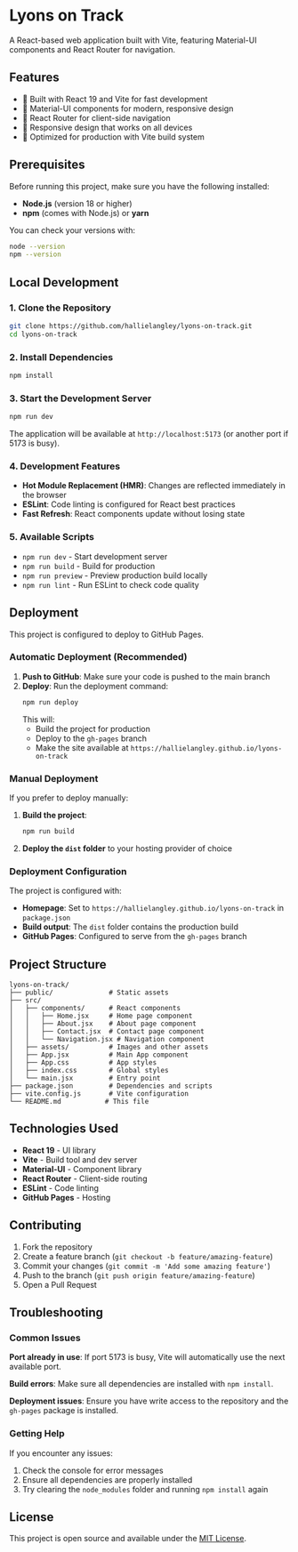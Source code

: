 # Lyons on Track

A React-based web application built with Vite, featuring Material-UI components and React Router for navigation.

## Features

- 🚀 Built with React 19 and Vite for fast development
- 🎨 Material-UI components for modern, responsive design
- 🧭 React Router for client-side navigation
- 📱 Responsive design that works on all devices
- 🚀 Optimized for production with Vite build system

## Prerequisites

Before running this project, make sure you have the following installed:

- **Node.js** (version 18 or higher)
- **npm** (comes with Node.js) or **yarn**

You can check your versions with:

```bash
node --version
npm --version
```

## Local Development

### 1. Clone the Repository

```bash
git clone https://github.com/hallielangley/lyons-on-track.git
cd lyons-on-track
```

### 2. Install Dependencies

```bash
npm install
```

### 3. Start the Development Server

```bash
npm run dev
```

The application will be available at `http://localhost:5173` (or another port if 5173 is busy).

### 4. Development Features

- **Hot Module Replacement (HMR)**: Changes are reflected immediately in the browser
- **ESLint**: Code linting is configured for React best practices
- **Fast Refresh**: React components update without losing state

### 5. Available Scripts

- `npm run dev` - Start development server
- `npm run build` - Build for production
- `npm run preview` - Preview production build locally
- `npm run lint` - Run ESLint to check code quality

## Deployment

This project is configured to deploy to GitHub Pages.

### Automatic Deployment (Recommended)

1. **Push to GitHub**: Make sure your code is pushed to the main branch
2. **Deploy**: Run the deployment command:
   ```bash
   npm run deploy
   ```
   This will:
   - Build the project for production
   - Deploy to the `gh-pages` branch
   - Make the site available at `https://hallielangley.github.io/lyons-on-track`

### Manual Deployment

If you prefer to deploy manually:

1. **Build the project**:

   ```bash
   npm run build
   ```

2. **Deploy the `dist` folder** to your hosting provider of choice

### Deployment Configuration

The project is configured with:

- **Homepage**: Set to `https://hallielangley.github.io/lyons-on-track` in `package.json`
- **Build output**: The `dist` folder contains the production build
- **GitHub Pages**: Configured to serve from the `gh-pages` branch

## Project Structure

```
lyons-on-track/
├── public/              # Static assets
├── src/
│   ├── components/      # React components
│   │   ├── Home.jsx     # Home page component
│   │   ├── About.jsx    # About page component
│   │   ├── Contact.jsx  # Contact page component
│   │   └── Navigation.jsx # Navigation component
│   ├── assets/          # Images and other assets
│   ├── App.jsx          # Main App component
│   ├── App.css          # App styles
│   ├── index.css        # Global styles
│   └── main.jsx         # Entry point
├── package.json         # Dependencies and scripts
├── vite.config.js       # Vite configuration
└── README.md           # This file
```

## Technologies Used

- **React 19** - UI library
- **Vite** - Build tool and dev server
- **Material-UI** - Component library
- **React Router** - Client-side routing
- **ESLint** - Code linting
- **GitHub Pages** - Hosting

## Contributing

1. Fork the repository
2. Create a feature branch (`git checkout -b feature/amazing-feature`)
3. Commit your changes (`git commit -m 'Add some amazing feature'`)
4. Push to the branch (`git push origin feature/amazing-feature`)
5. Open a Pull Request

## Troubleshooting

### Common Issues

**Port already in use**: If port 5173 is busy, Vite will automatically use the next available port.

**Build errors**: Make sure all dependencies are installed with `npm install`.

**Deployment issues**: Ensure you have write access to the repository and the `gh-pages` package is installed.

### Getting Help

If you encounter any issues:

1. Check the console for error messages
2. Ensure all dependencies are properly installed
3. Try clearing the `node_modules` folder and running `npm install` again

## License

This project is open source and available under the [MIT License](LICENSE).
